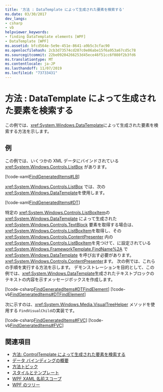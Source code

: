 ```yaml
---
title: '方法 : DataTemplate によって生成された要素を検索する'
ms.date: 03/30/2017
dev_langs:
- csharp
- vb
helpviewer_keywords:
- finding DataTemplate elements [WPF]
- DataTemplate [WPF]
ms.assetid: bfcd564e-5e9e-451e-8641-a9b5c3cfac90
ms.openlocfilehash: 2cb3d73574cd207c0e06abe15f6a953a67cd5c78
ms.sourcegitcommit: 22be09204266253d45ece46f51cc6f080f2b3fd6
ms.translationtype: MT
ms.contentlocale: ja-JP
ms.lasthandoff: 11/07/2019
ms.locfileid: "73733431"
---
```

# <a name="how-to-find-datatemplate-generated-elements"></a>方法 : DataTemplate によって生成された要素を検索する
この例では、<xref:System.Windows.DataTemplate>によって生成された要素を検索する方法を示します。  
  
## <a name="example"></a>例  
 この例では、いくつかの XML データにバインドされている <xref:System.Windows.Controls.ListBox> があります。  
  
 [!code-xaml[FindGeneratedItems#LB](~/samples/snippets/csharp/VS_Snippets_Wpf/FindGeneratedItems/CSharp/Window1.xaml#lb)]  
  
 <xref:System.Windows.Controls.ListBox> では、次の <xref:System.Windows.DataTemplate>を使用します。  
  
 [!code-xaml[FindGeneratedItems#DT](~/samples/snippets/csharp/VS_Snippets_Wpf/FindGeneratedItems/CSharp/Window1.xaml#dt)]  
  
 特定の <xref:System.Windows.Controls.ListBoxItem>の <xref:System.Windows.DataTemplate> によって生成された <xref:System.Windows.Controls.TextBlock> 要素を取得する場合は、<xref:System.Windows.Controls.ListBoxItem>を取得し、その <xref:System.Windows.Controls.ContentPresenter> 内の <xref:System.Windows.Controls.ListBoxItem>を見つけて、に設定されている <xref:System.Windows.FrameworkTemplate.FindName%2A> で <xref:System.Windows.DataTemplate> を呼び出す必要があります。<xref:System.Windows.Controls.ContentPresenter>ます。 次の例では、これらの手順を実行する方法を示します。 デモンストレーションを目的として、この例では、<xref:System.Windows.DataTemplate>生成されたテキストブロックのテキストの内容を示すメッセージボックスを作成します。  
  
 [!code-csharp[FindGeneratedItems#DTFindElement](~/samples/snippets/csharp/VS_Snippets_Wpf/FindGeneratedItems/CSharp/Window1.xaml.cs#dtfindelement)]
 [!code-vb[FindGeneratedItems#DTFindElement](~/samples/snippets/visualbasic/VS_Snippets_Wpf/FindGeneratedItems/VisualBasic/Window1.xaml.vb#dtfindelement)]  
  
 次に示すのは、<xref:System.Windows.Media.VisualTreeHelper> メソッドを使用する `FindVisualChild`の実装です。  
  
 [!code-csharp[FindGeneratedItems#FVC](~/samples/snippets/csharp/VS_Snippets_Wpf/FindGeneratedItems/CSharp/Window1.xaml.cs#fvc)]
 [!code-vb[FindGeneratedItems#FVC](~/samples/snippets/visualbasic/VS_Snippets_Wpf/FindGeneratedItems/VisualBasic/Window1.xaml.vb#fvc)]  
  
## <a name="see-also"></a>関連項目

- [方法: ControlTemplate によって生成された要素を検索する](../controls/how-to-find-controltemplate-generated-elements.md)
- [データ バインディングの概要](data-binding-overview.md)
- [方法トピック](data-binding-how-to-topics.md)
- [スタイルとテンプレート](../../../desktop-wpf/fundamentals/styles-templates-overview.md)
- [WPF XAML 名前スコープ](../advanced/wpf-xaml-namescopes.md)
- [WPF のツリー](../advanced/trees-in-wpf.md)
